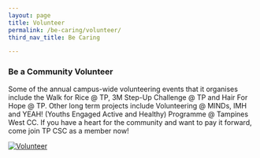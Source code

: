 ```yaml
---
layout: page
title: Volunteer
permalink: /be-caring/volunteer/
third_nav_title: Be Caring

---
```

### Be a Community Volunteer ###
Some of the annual campus-wide volunteering events that it organises include the Walk for Rice @ TP, 3M Step-Up Challenge @ TP and Hair For Hope @ TP. Other long term projects include Volunteering @ MINDs, IMH and YEAH! (Youths Engaged Active and Healthy) Programme @ Tampines West CC.  If you have a heart for the community and want to pay it forward, come join TP CSC as a member now! 

[![Volunteer]({{site.baseurl}}/images/instagram_csc_volunteer.jpg)](https://www.instagram.com/tp_csc/?hl=en)
